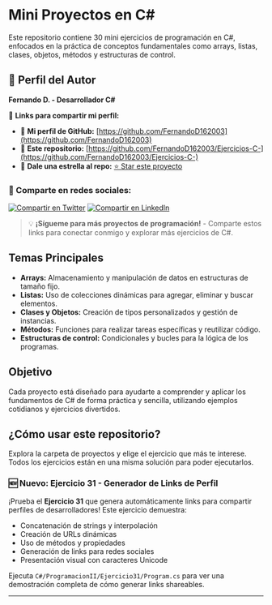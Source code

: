 # Mini Proyectos en C#

Este repositorio contiene 30 mini ejercicios de programación en C#, enfocados en la práctica de conceptos fundamentales como arrays, listas, clases, objetos, métodos y estructuras de control.

## 👤 Perfil del Autor

**Fernando D. - Desarrollador C#**

📧 **Links para compartir mi perfil:**
- 🔗 **Mi perfil de GitHub:** [https://github.com/FernandoD162003](https://github.com/FernandoD162003)
- 📁 **Este repositorio:** [https://github.com/FernandoD162003/Ejercicios-C-](https://github.com/FernandoD162003/Ejercicios-C-)
- 🌟 **Dale una estrella al repo:** [⭐ Star este proyecto](https://github.com/FernandoD162003/Ejercicios-C-/stargazers)

### 📱 Comparte en redes sociales:
[![Compartir en Twitter](https://img.shields.io/badge/Twitter-Compartir-blue?style=for-the-badge&logo=twitter)](https://twitter.com/intent/tweet?text=¡Mira%20estos%20ejercicios%20de%20C%23%20que%20he%20encontrado!&url=https://github.com/FernandoD162003/Ejercicios-C-)
[![Compartir en LinkedIn](https://img.shields.io/badge/LinkedIn-Compartir-blue?style=for-the-badge&logo=linkedin)](https://www.linkedin.com/sharing/share-offsite/?url=https://github.com/FernandoD162003/Ejercicios-C-)

> 💡 **¡Sígueme para más proyectos de programación!** - Comparte estos links para conectar conmigo y explorar más ejercicios de C#.

## Temas Principales

- **Arrays:** Almacenamiento y manipulación de datos en estructuras de tamaño fijo.
- **Listas:** Uso de colecciones dinámicas para agregar, eliminar y buscar elementos.
- **Clases y Objetos:** Creación de tipos personalizados y gestión de instancias.
- **Métodos:** Funciones para realizar tareas específicas y reutilizar código.
- **Estructuras de control:** Condicionales y bucles para la lógica de los programas.

## Objetivo

Cada proyecto está diseñado para ayudarte a comprender y aplicar los fundamentos de C# de forma práctica y sencilla, utilizando ejemplos cotidianos y ejercicios divertidos.

## ¿Cómo usar este repositorio?

Explora la carpeta de proyectos y elige el ejercicio que más te interese. Todos los ejercicios están en una misma solución para poder ejecutarlos.

### 🆕 Nuevo: Ejercicio 31 - Generador de Links de Perfil
¡Prueba el **Ejercicio 31** que genera automáticamente links para compartir perfiles de desarrolladores! Este ejercicio demuestra:
- Concatenación de strings y interpolación
- Creación de URLs dinámicas
- Uso de métodos y propiedades
- Generación de links para redes sociales
- Presentación visual con caracteres Unicode

Ejecuta `C#/ProgramacionII/Ejercicio31/Program.cs` para ver una demostración completa de cómo generar links shareables.

---
